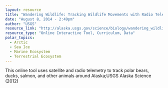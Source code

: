 ```yaml
---
layout: resource
title: "Wandering Wildlife: Tracking Wildlife Movements with Radio Telemetry"
date: "August 8, 2014 - 2:49pm"
author: "USGS"
resource_link: "http://alaska.usgs.gov/science/biology/wandering_wildlife/"
resource_type: "Online Interactive Tool, Curriculum, Data"
polar_topics:
  - Arctic
  - Sea Ice
  - Marine Ecosystem
  - Terrestrial Ecosystem
---
```


This online tool uses satellite and radio telemetry to track polar bears, ducks, salmon, and other animals around Alaska;USGS Alaska Science (2012)